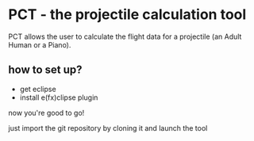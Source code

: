 # PCT - the projectile calculation tool #

PCT allows the user to calculate the flight data for a projectile (an Adult Human or a Piano).

## how to set up? ##
* get eclipse
* install e(fx)clipse plugin

now you're good to go!

just import the git repository by cloning it and launch the tool